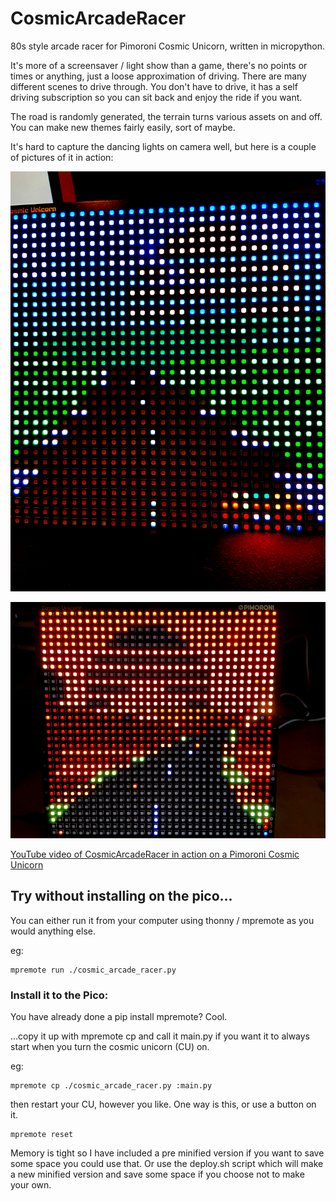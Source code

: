 # CosmicArcadeRacer
80s style arcade racer for Pimoroni Cosmic Unicorn, written in micropython.



It's more of a screensaver / light show than a game, there's no points or times or anything, just a loose approximation of driving.
There are many different scenes to drive through. You don't have to drive, it has a self driving subscription so you can sit back 
and enjoy the ride if you want.  

The road is randomly generated, the terrain turns various assets on and off. You can make new themes fairly easily, sort of maybe.

It's hard to capture the dancing lights on camera well, but here is a couple of pictures of it in action:

![Cosmic Arcade Racer - Day theme](./assets/cosmic_arcade_day.png)

![Cosmic Arcade Racer - Red theme](./assets/cosmic_arcade_red.png)

[YouTube video of CosmicArcadeRacer in action on a Pimoroni Cosmic Unicorn ](https://www.youtube.com/watch?v=7CTsGtkukVQ)


## Try without installing on the pico...
You can either run it from your computer using thonny / mpremote as you would anything else. 

eg:
```shell
mpremote run ./cosmic_arcade_racer.py 
```

### Install it to the Pico:
You have already done a pip install mpremote? Cool. 

...copy it up with mpremote cp and call it main.py if you want it to always start when you turn the cosmic unicorn (CU) on.

eg:
```shell
mpremote cp ./cosmic_arcade_racer.py :main.py
```

then restart your CU, however you like. One way is this, or use a button on it.
```shell
mpremote reset
```

Memory is tight so I have included a pre minified version if you want to save some space you could use that. 
Or use the deploy.sh script which will make a new minified version and save some space if you choose not to make your own.
 

